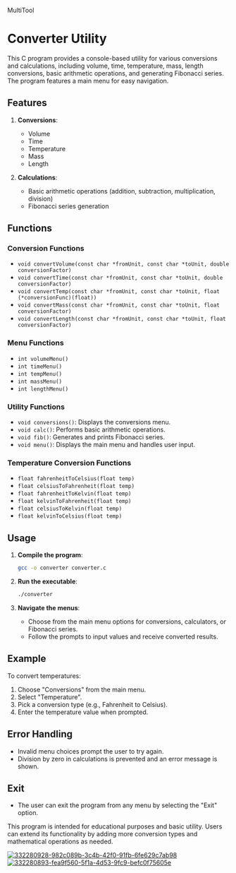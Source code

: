  M u l t i T o o l 
 
 
# Converter Utility

This C program provides a console-based utility for various conversions and calculations, including volume, time, temperature, mass, length conversions, basic arithmetic operations, and generating Fibonacci series. The program features a main menu for easy navigation.

## Features

1. **Conversions**:
   - Volume
   - Time
   - Temperature
   - Mass
   - Length

2. **Calculations**:
   - Basic arithmetic operations (addition, subtraction, multiplication, division)
   - Fibonacci series generation

## Functions

### Conversion Functions

- `void convertVolume(const char *fromUnit, const char *toUnit, double conversionFactor)`
- `void convertTime(const char *fromUnit, const char *toUnit, double conversionFactor)`
- `void convertTemp(const char *fromUnit, const char *toUnit, float (*conversionFunc)(float))`
- `void convertMass(const char *fromUnit, const char *toUnit, float conversionFactor)`
- `void convertLength(const char *fromUnit, const char *toUnit, float conversionFactor)`

### Menu Functions

- `int volumeMenu()`
- `int timeMenu()`
- `int tempMenu()`
- `int massMenu()`
- `int lengthMenu()`

### Utility Functions

- `void conversions()`: Displays the conversions menu.
- `void calc()`: Performs basic arithmetic operations.
- `void fib()`: Generates and prints Fibonacci series.
- `void menu()`: Displays the main menu and handles user input.

### Temperature Conversion Functions

- `float fahrenheitToCelsius(float temp)`
- `float celsiusToFahrenheit(float temp)`
- `float fahrenheitToKelvin(float temp)`
- `float kelvinToFahrenheit(float temp)`
- `float celsiusToKelvin(float temp)`
- `float kelvinToCelsius(float temp)`

## Usage

1. **Compile the program**:
   ```sh
   gcc -o converter converter.c
   ```

2. **Run the executable**:
   ```sh
   ./converter
   ```

3. **Navigate the menus**:
   - Choose from the main menu options for conversions, calculators, or Fibonacci series.
   - Follow the prompts to input values and receive converted results.

## Example

To convert temperatures:
1. Choose "Conversions" from the main menu.
2. Select "Temperature".
3. Pick a conversion type (e.g., Fahrenheit to Celsius).
4. Enter the temperature value when prompted.

## Error Handling

- Invalid menu choices prompt the user to try again.
- Division by zero in calculations is prevented and an error message is shown.

## Exit

- The user can exit the program from any menu by selecting the "Exit" option.

This program is intended for educational purposes and basic utility. Users can extend its functionality by adding more conversion types and mathematical operations as needed.

<a href="https://imgbb.com/"><img src="https://i.ibb.co/s25jwW1/332280928-982c089b-3c4b-42f0-91fb-6fe629c7ab98.png" alt="332280928-982c089b-3c4b-42f0-91fb-6fe629c7ab98" border="0"></a>
<a href="https://imgbb.com/"><img src="https://i.ibb.co/6skNJQv/332280893-fea9f560-5f1a-4d53-9fc9-befc0f75605e.png" alt="332280893-fea9f560-5f1a-4d53-9fc9-befc0f75605e" border="0"></a>
